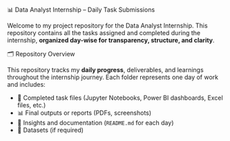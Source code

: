 📊 Data Analyst Internship – Daily Task Submissions

Welcome to my project repository for the Data Analyst Internship. This repository contains all the tasks assigned and completed during the internship, **organized day-wise for transparency, structure, and clarity**.

🗂 Repository Overview

This repository tracks my  **daily progress**, deliverables, and learnings throughout the internship journey. Each folder represents one day of work and includes:
- 📄 Completed task files (Jupyter Notebooks, Power BI dashboards, Excel files, etc.)
- 📊 Final outputs or reports (PDFs, screenshots)
- 🧠 Insights and documentation (`README.md` for each day)
- 🧪 Datasets (if required)
